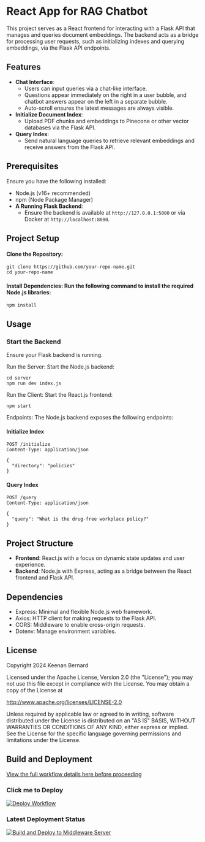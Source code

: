 # React App for RAG Chatbot

This project serves as a React frontend for interacting with a Flask API that manages and queries document embeddings. The backend acts as a bridge for processing user requests, such as initializing indexes and querying embeddings, via the Flask API endpoints.

## Features

- **Chat Interface**:
    - Users can input queries via a chat-like interface.
    - Questions appear immediately on the right in a user bubble, and chatbot answers appear on the left in a separate bubble.
    - Auto-scroll ensures the latest messages are always visible.
- **Initialize Document Index**:
    - Upload PDF chunks and embeddings to Pinecone or other vector databases via the Flask API.
- **Query Index**:
    - Send natural language queries to retrieve relevant embeddings and receive answers from the Flask API.

## Prerequisites

Ensure you have the following installed:

- Node.js (v16+ recommended)
- npm (Node Package Manager)
 - **A Running Flask Backend**:
    - Ensure the backend is available at `http://127.0.0.1:5000` or via Docker at `http://localhost:8000`.

## Project Setup

#### Clone the Repository:
``` 
git clone https://github.com/your-repo-name.git
cd your-repo-name 
```

#### Install Dependencies: Run the following command to install the required Node.js libraries:
```
npm install
```

## Usage

### Start the Backend
Ensure your Flask backend is running.

Run the Server: Start the Node.js backend:
```
cd server
npm run dev index.js
```
Run the Client: Start the React.js frontend:
```
npm start
```

Endpoints: The Node.js backend exposes the following endpoints:
#### **Initialize Index**
```http
POST /initialize
Content-Type: application/json

{
  "directory": "policies"
}
```

#### **Query Index**
```http
POST /query
Content-Type: application/json

{
  "query": "What is the drug-free workplace policy?"
}
```

## Project Structure
- **Frontend**: React.js with a focus on dynamic state updates and user experience.
- **Backend**: Node.js with Express, acting as a bridge between the React frontend and Flask API.

## Dependencies

- Express: Minimal and flexible Node.js web framework.
- Axios: HTTP client for making requests to the Flask API.
- CORS: Middleware to enable cross-origin requests.
- Dotenv: Manage environment variables.

## License
Copyright 2024 Keenan Bernard

Licensed under the Apache License, Version 2.0 (the "License");
you may not use this file except in compliance with the License.
You may obtain a copy of the License at

http://www.apache.org/licenses/LICENSE-2.0

Unless required by applicable law or agreed to in writing, software
distributed under the License is distributed on an "AS IS" BASIS,
WITHOUT WARRANTIES OR CONDITIONS OF ANY KIND, either express or implied.
See the License for the specific language governing permissions and
limitations under the License.


## Build and Deployment
[View the full workflow details here before proceeding](.github/WORKFLOW.md)

### Click me to Deploy
[![Deploy Workflow](https://img.shields.io/badge/Run%20Deployment-%23FF0000?logo=githubactions&logoColor=white&style=for-the-badge)](https://github.com/keenbernard/retrieval-augmented-chatbot-webapp/actions/workflows/deploy.yml)

### Latest Deployment Status
[![Build and Deploy to Middleware Server](https://github.com/keenbernard/retrieval-augmented-chatbot-webapp/actions/workflows/deploy.yml/badge.svg?branch=develop)](https://github.com/keenbernard/retrieval-augmented-chatbot-webapp/actions/workflows/deploy.yml)